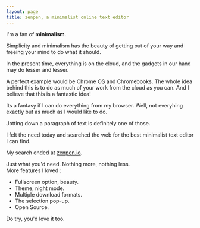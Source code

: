```yaml
---
layout: page
title: zenpen, a minimalist online text editor
---
```


I'm a fan of __minimalism__.

Simplicity and minimalism has the beauty of getting out of your way and freeing your mind to do what it should. 

In the present time, everything is on the cloud, and the gadgets in our hand may do lesser and lesser.  
  
A perfect example would be Chrome OS and Chromebooks. The whole idea behind this is to do as much of your work from the cloud as you can. 
And I believe that this is a fantastic idea!  

Its a fantasy if I can do everything from my browser. Well, not everyhing exactly but as much as I would like to do.  


Jotting down a paragraph of text is definitely one of those. 

I felt the need today and searched the web for the best minimalist text editor I can find. 

My search ended at [zenpen.io](http://zenpen.io).

Just what you'd need. Nothing more, nothing less.  
More features I loved :
* Fullscreen option, beauty. 
* Theme, night mode. 
* Multiple download formats.
* The selection pop-up.
* Open Source.

Do try, you'd love it too. 
